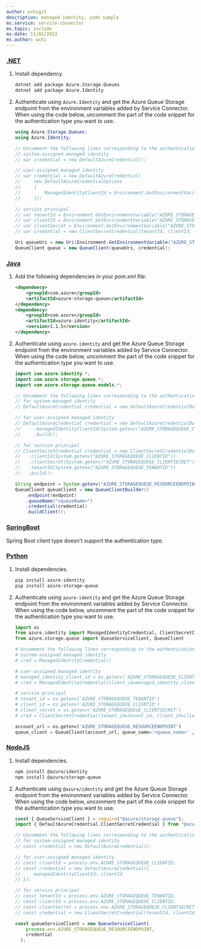 ```yaml
---
author: wchigit
description: managed identity, code sample
ms.service: service-connector
ms.topic: include
ms.date: 11/02/2023
ms.author: wchi
---
```


### [.NET](#tab/dotnet)

1. Install dependency.
    ```bash
    dotnet add package Azure.Storage.Queues
    dotnet add package Azure.Identity
    ```

1. Authenticate using `Azure.Identity` and get the Azure Queue Storage endpoint from the environment variables added by Service Connector. When using the code below, uncomment the part of the code snippet for the authentication type you want to use.
    
    ```csharp
    using Azure.Storage.Queues;
    using Azure.Identity;    
    
    // Uncomment the following lines corresponding to the authentication type you want to use.
    // system-assigned managed identity
    // var credential = new DefaultAzureCredential();
    
    // user-assigned managed identity
    // var credential = new DefaultAzureCredential(
    //     new DefaultAzureCredentialOptions
    //     {
    //         ManagedIdentityClientId = Environment.GetEnvironmentVariable("AZURE_STORAGEQUEUE_CLIENTID");
    //     });
    
    // service principal 
    // var tenantId = Environment.GetEnvironmentVariable("AZURE_STORAGEQUEUE_TENANTID");
    // var clientId = Environment.GetEnvironmentVariable("AZURE_STORAGEQUEUE_CLIENTID");
    // var clientSecret = Environment.GetEnvironmentVariable("AZURE_STORAGEQUEUE_CLIENTSECRET");
    // var credential = new ClientSecretCredential(tenantId, clientId, clientSecret);
    
    Uri queueUri = new Uri(Environment.GetEnvironmentVariable("AZURE_STORAGEQUEUE_RESOURCEENDPOINT"));
    QueueClient queue = new QueueClient(queueUri, credential);
    ```

### [Java](#tab/java)
1. Add the following dependencies in your *pom.xml* file:
    ```xml
    <dependency>
        <groupId>com.azure</groupId>
        <artifactId>azure-storage-queue</artifactId>
    </dependency>
    <dependency>
        <groupId>com.azure</groupId>
        <artifactId>azure-identity</artifactId>
        <version>1.1.5</version>
    </dependency>
    ```
1. Authenticate using `azure-identity` and get the Azure Queue Storage endpoint from the environment variables added by Service Connector. When using the code below, uncomment the part of the code snippet for the authentication type you want to use.
    ```java
    import com.azure.identity.*;
    import com.azure.storage.queue.*;
    import com.azure.storage.queue.models.*;
    
    // Uncomment the following lines corresponding to the authentication type you want to use.
    // for system-managed identity
    // DefaultAzureCredential credential = new DefaultAzureCredentialBuilder().build();

    // for user-assigned managed identity
    // DefaultAzureCredential credential = new DefaultAzureCredentialBuilder()
    //     .managedIdentityClientId(System.getenv("AZURE_STORAGEQUEUE_CLIENTID"))
    //     .build();

    // for service principal
    // ClientSecretCredential credential = new ClientSecretCredentialBuilder()
    //   .clientId(System.getenv("AZURE_STORAGEQUEUE_CLIENTID"))
    //   .clientSecret(System.getenv("AZURE_STORAGEQUEUE_CLIENTSECRET"))
    //   .tenantId(System.getenv("AZURE_STORAGEQUEUE_TENANTID"))
    //   .build();
    
    String endpoint = System.getenv("AZURE_STORAGEQUEUE_RESOURCEENDPOINT");
    QueueClient queueClient = new QueueClientBuilder()
        .endpoint(endpoint)
        .queueName("<queueName>")
        .credential(credential)
        .buildClient();
    ```

### [SpringBoot](#tab/springBoot)
Spring Boot client type doesn't support the authentication type.

### [Python](#tab/python)
1. Install dependencies.
    ```bash
    pip install azure-identity
    pip install azure-storage-queue
    ```
1. Authenticate using `azure-identity` and get the Azure Queue Storage endpoint from the environment variables added by Service Connector. When using the code below, uncomment the part of the code snippet for the authentication type you want to use.
    ```python
    import os
    from azure.identity import ManagedIdentityCredential, ClientSecretCredential
    from azure.storage.queue import QueueServiceClient, QueueClient
    
    # Uncomment the following lines corresponding to the authentication type you want to use.
    # system-assigned managed identity
    # cred = ManagedIdentityCredential()
    
    # user-assigned managed identity
    # managed_identity_client_id = os.getenv('AZURE_STORAGEQUEUE_CLIENTID')
    # cred = ManagedIdentityCredential(client_id=managed_identity_client_id)
    
    # service principal
    # tenant_id = os.getenv('AZURE_STORAGEQUEUE_TENANTID')
    # client_id = os.getenv('AZURE_STORAGEQUEUE_CLIENTID')
    # client_secret = os.getenv('AZURE_STORAGEQUEUE_CLIENTSECRET')
    # cred = ClientSecretCredential(tenant_id=tenant_id, client_id=client_id, client_secret=client_secret)

    account_url = os.getenv('AZURE_STORAGEQUEUE_RESOURCEENDPOINT')
    queue_client = QueueClient(account_url, queue_name='<queue_name>' ,credential=cred)
    ```

### [NodeJS](#tab/nodejs)
1. Install dependencies.
    ```bash
    npm install @azure/identity
    npm install @azure/storage-queue
    ```
1. Authenticate using `@azure/identity` and get the Azure Queue Storage endpoint from the environment variables added by Service Connector. When using the code below, uncomment the part of the code snippet for the authentication type you want to use.
    
    ```javascript
    const { QueueServiceClient } = require("@azure/storage-queue");
    import { DefaultAzureCredential,ClientSecretCredential } from "@azure/identity";
    
    // Uncomment the following lines corresponding to the authentication type you want to use.
    // for system-assigned managed identity
    // const credential = new DefaultAzureCredential();
    
    // for user-assigned managed identity
    // const clientId = process.env.AZURE_STORAGEQUEUE_CLIENTID;
    // const credential = new DefaultAzureCredential({
    //     managedIdentityClientId: clientId
    // });
    
    // for service principal
    // const tenantId = process.env.AZURE_STORAGEQUEUE_TENANTID;
    // const clientId = process.env.AZURE_STORAGEQUEUE_CLIENTID;
    // const clientSecret = process.env.AZURE_STORAGEQUEUE_CLIENTSECRET;
    // const credential = new ClientSecretCredential(tenantId, clientId, clientSecret);

    const queueServiceClient = new QueueServiceClient(
        process.env.AZURE_STORAGEQUEUE_RESOURCEENDPOINT,
        credential
      );
    ```